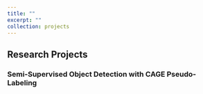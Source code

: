 ```yaml
---
title: ""
excerpt: ""
collection: projects
---
```


## Research Projects
### Semi-Supervised Object Detection with CAGE Pseudo-Labeling

